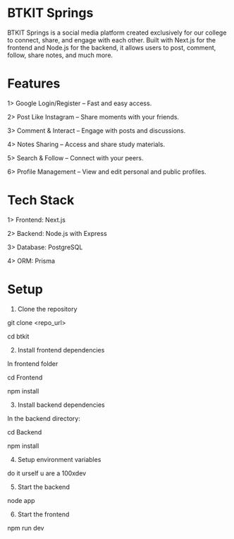 
# BTKIT Springs

BTKIT Springs is a social media platform created exclusively for our college to connect, share, and engage with each other. Built with Next.js for the frontend and Node.js for the backend, it allows users to post, comment, follow, share notes, and much more.

# Features
1> Google Login/Register – Fast and easy access.

2> Post Like Instagram – Share moments with your friends.

3> Comment & Interact – Engage with posts and discussions.

4> Notes Sharing – Access and share study materials.

5> Search & Follow – Connect with your peers.

6> Profile Management – View and edit personal and public profiles.


# Tech Stack
1> Frontend: Next.js

2> Backend: Node.js with Express

3> Database: PostgreSQL

4> ORM: Prisma

# Setup

1. Clone the repository

git clone <repo_url>

cd btkit

2. Install frontend dependencies

In frontend folder

cd Frontend

npm install

3. Install backend dependencies

In the backend directory:


cd Backend

npm install

4. Setup environment variables

do it urself u are a 100xdev

5. Start the backend

node app

6. Start the frontend

npm run dev



